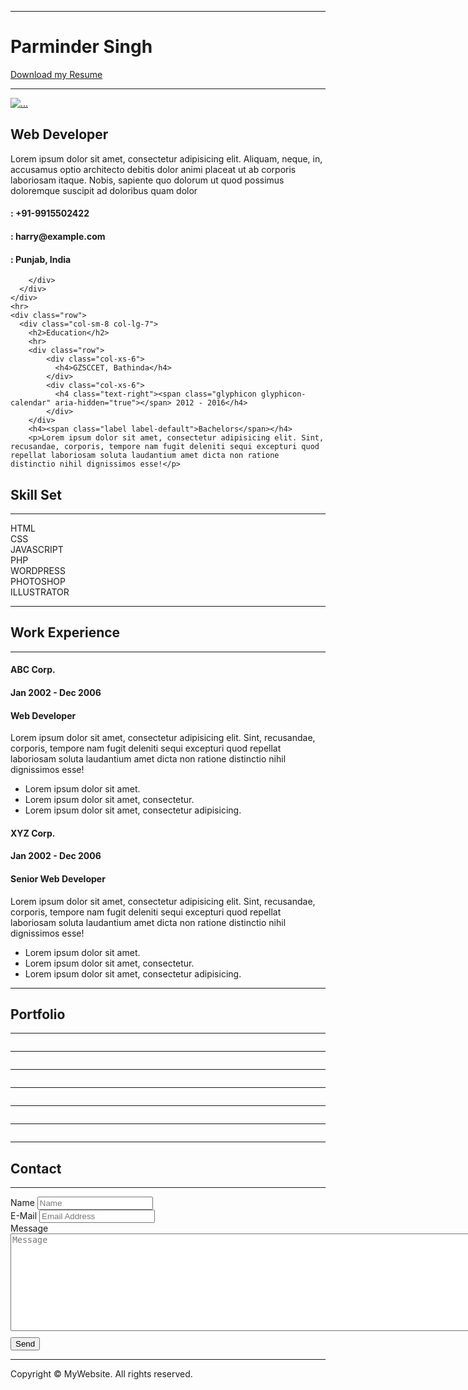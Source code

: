 
<!DOCTYPE html>
<html lang="en">
<head>
<meta charset="utf-8">
<meta http-equiv="X-UA-Compatible" content="IE=edge">
<meta name="viewport" content="width=device-width, initial-scale=1">
<title>Portfolio</title>

<!-- Bootstrap -->
<link rel="stylesheet" href="css/bootstrap.css">

<!-- HTML5 shim and Respond.js for IE8 support of HTML5 elements and media queries -->
<!-- WARNING: Respond.js doesn't work if you view the page via file:// -->
<!--[if lt IE 9]>
      <script src="https://oss.maxcdn.com/html5shiv/3.7.2/html5shiv.min.js"></script>
      <script src="https://oss.maxcdn.com/respond/1.4.2/respond.min.js"></script>
    <![endif]-->
</head>
<body>

  <div class="container">
    <hr>
    <div class="row">
      <div class="col-xs-6">
        <h1>Parminder Singh</h1>
      </div>
      <div class="col-xs-6">
        <p class="text-right"><a href="">Download my Resume <span class="glyphicon glyphicon-download-alt" aria-hidden="true"></span></a></p>
      </div>
    </div>
    <hr>
    <div class="row">
      <div class="col-xs-7">
        <div class="media">
          <div class="media-left"> <a href="#"> <img class="media-object img-rounded" src="images/115X115.gif" alt="..."> </a> </div>
          <div class="media-body">
            <h2 class="media-heading">Web Developer</h2>
            Lorem ipsum dolor sit amet, consectetur adipisicing elit. Aliquam, neque, in, accusamus optio architecto debitis dolor animi placeat ut ab corporis laboriosam itaque. Nobis, sapiente quo dolorum ut quod possimus doloremque suscipit ad doloribus quam dolor </div>
        </div>
      </div>
      <div class="col-xs-5 well">
        <div class="row">
          <div class="col-lg-6">
            <h4><span class="glyphicon glyphicon-phone" aria-hidden="true"></span> : +91-9915502422</h4>
          </div>
          <div class="col-lg-6">
            <h4><span class="glyphicon glyphicon-envelope" aria-hidden="true"></span> : harry@example.com</h4>
          </div>
        </div>
        <div class="row">
          <div class="col-lg-6">
            <h4><span class="glyphicon glyphicon-map-marker" aria-hidden="true"></span> : Punjab, India</h4>
          </div>
          
        </div>
      </div>
    </div>
    <hr>
    <div class="row">
      <div class="col-sm-8 col-lg-7">
        <h2>Education</h2>
        <hr>
        <div class="row">
        	<div class="col-xs-6">
        	  <h4>GZSCCET, Bathinda</h4>
        	</div>
        	<div class="col-xs-6">
        	  <h4 class="text-right"><span class="glyphicon glyphicon-calendar" aria-hidden="true"></span> 2012 - 2016</h4>
        	</div>
        </div>
        <h4><span class="label label-default">Bachelors</span></h4>
        <p>Lorem ipsum dolor sit amet, consectetur adipisicing elit. Sint, recusandae, corporis, tempore nam fugit deleniti sequi excepturi quod repellat laboriosam soluta laudantium amet dicta non ratione distinctio nihil dignissimos esse!</p>
</div>
      <div class="col-sm-4 col-lg-5">
        <h2>Skill Set</h2>
        <hr>
        <!-- Green Progress Bar -->
        <div class="progress">
          <div class="progress-bar progress-bar-success" role="progressbar" aria-valuenow="85" aria-valuemin="0" aria-valuemax="100" style="width: 85%"> HTML</div>
        </div>
        <!-- Blue Progress Bar -->
        <div class="progress">
          <div class="progress-bar progress-bar-success" role="progressbar" aria-valuenow="80" aria-valuemin="0" aria-valuemax="100" style="width: 80%"> CSS</div>
        </div>
        <!-- Yellow Progress Bar -->
        <div class="progress">
          <div class="progress-bar progress-bar-success" role="progressbar" aria-valuenow="70" aria-valuemin="0" aria-valuemax="100" style="width: 70%"> JAVASCRIPT</div>
        </div>
        <!-- Red Progress Bar -->
        <div class="progress">
          <div class="progress-bar progress-bar-info" role="progressbar" aria-valuenow="60" aria-valuemin="0" aria-valuemax="100" style="width: 60%"> PHP</div>
        </div>
        <div class="progress">
          <div class="progress-bar progress-bar-warning" role="progressbar" aria-valuenow="55" aria-valuemin="0" aria-valuemax="100" style="width: 55%"> WORDPRESS</div>
        </div>
        <div class="progress">
          <div class="progress-bar progress-bar-danger" role="progressbar" aria-valuenow="50" aria-valuemin="0" aria-valuemax="100" style="width: 50%"> PHOTOSHOP</div>
        </div>
        <div class="progress">
          <div class="progress-bar progress-bar-danger" role="progressbar" aria-valuenow="50" aria-valuemin="0" aria-valuemax="100" style="width: 50%"> ILLUSTRATOR</div>
        </div>
</div>
    </div>
    <hr>
    <h2>Work Experience</h2>
<hr>
    <div class="row">
      <div class="col-lg-6">
        <div class="row">
          <div class="col-xs-5">
            <h4>ABC Corp.</h4>
          </div>
<div class="col-xs-5">
            <h4 class="text-right"><span class="glyphicon glyphicon-calendar" aria-hidden="true"></span> Jan 2002 - Dec 2006</h4>
          </div>
        </div>
        <h4><span class="label label-default">Web Developer</span></h4>
        <p>Lorem ipsum dolor sit amet, consectetur adipisicing elit. Sint, recusandae, corporis, tempore nam fugit deleniti sequi excepturi quod repellat laboriosam soluta laudantium amet dicta non ratione distinctio nihil dignissimos esse!</p>
        <ul>
        	<li>Lorem ipsum dolor sit amet.</li>
        	<li>Lorem ipsum dolor sit amet, consectetur.</li>
        	<li>Lorem ipsum dolor sit amet, consectetur adipisicing.</li>
        </ul>
      </div>
      <div class="col-lg-6">
        <div class="row">
          <div class="col-xs-5">
            <h4>XYZ Corp.</h4>
          </div>
          <div class="col-xs-6">
            <h4 class="text-right"><span class="glyphicon glyphicon-calendar" aria-hidden="true"></span> Jan 2002 - Dec 2006</h4>
          </div>
        </div>
        <h4><span class="label label-default">Senior Web Developer</span></h4>
        <p>Lorem ipsum dolor sit amet, consectetur adipisicing elit. Sint, recusandae, corporis, tempore nam fugit deleniti sequi excepturi quod repellat laboriosam soluta laudantium amet dicta non ratione distinctio nihil dignissimos esse!</p>
        <ul>
          <li>Lorem ipsum dolor sit amet.</li>
          <li>Lorem ipsum dolor sit amet, consectetur.</li>
          <li>Lorem ipsum dolor sit amet, consectetur adipisicing.</li>
        </ul>
      </div>
    </div>
    <hr>
    <h2>Portfolio</h2>
    <hr>
    <div class="container">
    	<div class="row">
    		<div class="col-lg-4 col-sm-6 col-xs-6"><img src="images/300X200.gif" alt=""><hr class="hidden-lg"></div>
    		<div class="col-lg-4 col-sm-6 col-xs-6"><img src="images/300X200.gif" alt=""><hr class="hidden-lg"></div>
    		<div class="col-lg-4 col-sm-6 col-xs-6"><img src="images/300X200.gif" alt=""></div>
    		<div class="col-lg-4 col-sm-6 col-xs-6 hidden-lg"><img src="images/300X200.gif" alt=""></div>
    	</div>
        <hr>
        <div class="row">
    		<div class="col-lg-4 col-sm-6 col-xs-6"><img src="images/300X200.gif" alt=""><hr class="hidden-lg"></div>
    		<div class="col-lg-4 col-sm-6 col-xs-6"><img src="images/300X200.gif" alt=""><hr class="hidden-lg"></div>
    		<div class="col-lg-4 col-sm-6 col-xs-6"><img src="images/300X200.gif" alt=""></div>
    		<div class="col-lg-4 col-sm-6 col-xs-6 hidden-lg"><img src="images/300X200.gif" alt=""></div>
    	</div>
    </div>
    <hr>
    <h2>Contact</h2>
    <hr>
  </div>
  <div class="container">
  <div class="row">
    <div class="col-lg-offset-3 col-xs-12 col-lg-6">
      <div class="jumbotron">
        <div class="row text-center">
          <div class="text-center col-xs-12 col-sm-12 col-md-12 col-lg-12"> </div>
          <div class="text-center col-lg-12"> 
            <!-- CONTACT FORM https://github.com/jonmbake/bootstrap3-contact-form -->
            <form role="form" id="feedbackForm" class="text-center">
              <div class="form-group">
                <label for="name">Name</label>
                <input type="text" class="form-control" id="name" name="name" placeholder="Name">
                <span class="help-block" style="display: none;">Please enter your name.</span></div>
              <div class="form-group">
                <label for="email">E-Mail</label>
                <input type="email" class="form-control" id="email" name="email" placeholder="Email Address">
                <span class="help-block" style="display: none;">Please enter a valid e-mail address.</span></div>
              <div class="form-group">
                <label for="message">Message</label>
                <textarea rows="10" cols="100" class="form-control" id="message" name="message" placeholder="Message"></textarea>
                <span class="help-block" style="display: none;">Please enter a message.</span></div>
              <span class="help-block" style="display: none;">Please enter a the security code.</span>
              <button type="submit" id="feedbackSubmit" class="btn btn-primary btn-lg" style=" margin-top: 10px;"> Send</button>
            </form>
            <!-- END CONTACT FORM --> 
          </div>
        </div>
      </div>
    </div>
  </div>
</div>
<hr>
<footer class="text-center">
  <div class="container">
    <div class="row">
      <div class="col-xs-12">
        <p>Copyright © MyWebsite. All rights reserved.</p>
      </div>
    </div>
  </div>
</footer>
<!-- jQuery (necessary for Bootstrap's JavaScript plugins) --> 
<script src="js/jquery-1.11.3.min.js"></script> 
<!-- Include all compiled plugins (below), or include individual files as needed --> 
<script src="js/bootstrap.js"></script>
</body>
</html>

